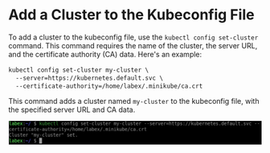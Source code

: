 # Add a Cluster to the Kubeconfig File

To add a cluster to the kubeconfig file, use the `kubectl config set-cluster` command. This command requires the name of the cluster, the server URL, and the certificate authority (CA) data. Here's an example:

```shell
kubectl config set-cluster my-cluster \
  --server=https://kubernetes.default.svc \
  --certificate-authority=/home/labex/.minikube/ca.crt
```

This command adds a cluster named `my-cluster` to the kubeconfig file, with the specified server URL and CA data.

![lab-modify-kubeconfig-files-2](assets/lab-modify-kubeconfig-files-2.png)

